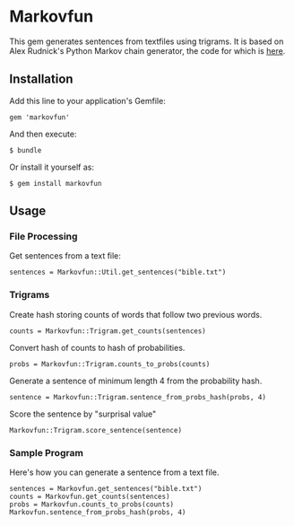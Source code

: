 # Markovfun

This gem generates sentences from textfiles using trigrams.
It is based on Alex Rudnick's Python Markov chain generator,
the code for which is [here](https://github.com/alexrudnick/hackerschool-demos/tree/master/ngrams).

## Installation

Add this line to your application's Gemfile:

    gem 'markovfun'

And then execute:

    $ bundle

Or install it yourself as:

    $ gem install markovfun

## Usage

### File Processing

Get sentences from a text file:

`sentences = Markovfun::Util.get_sentences("bible.txt")`

### Trigrams

Create hash storing counts of words that follow two previous words.

`counts = Markovfun::Trigram.get_counts(sentences)`

Convert hash of counts to hash of probabilities.

`probs = Markovfun::Trigram.counts_to_probs(counts)`

Generate a sentence of minimum length 4 from the probability hash.

`sentence = Markovfun::Trigram.sentence_from_probs_hash(probs, 4)`

Score the sentence by "surprisal value"

`Markovfun::Trigram.score_sentence(sentence)`

### Sample Program

Here's how you can generate a sentence from a text file.

```
sentences = Markovfun.get_sentences("bible.txt")
counts = Markovfun.get_counts(sentences)
probs = Markovfun.counts_to_probs(counts)
Markovfun.sentence_from_probs_hash(probs, 4)
```
